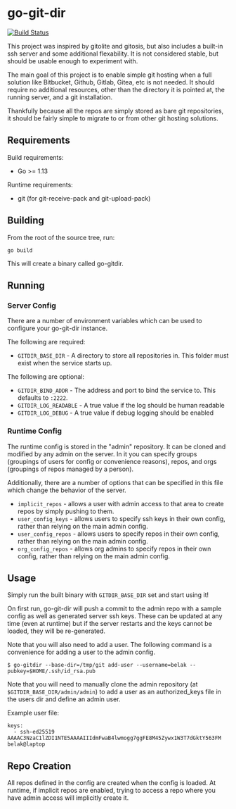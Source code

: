 # go-git-dir

[![Build Status](https://travis-ci.org/belak/go-gitdir.svg?branch=master)](https://travis-ci.org/belak/go-gitdir)

This project was inspired by gitolite and gitosis, but also includes a built-in
ssh server and some additional flexability. It is not considered stable, but
should be usable enough to experiment with.

The main goal of this project is to enable simple git hosting when a full
solution like Bitbucket, Github, Gitlab, Gitea, etc is not needed. It should
require no additional resources, other than the directory it is pointed at, the
running server, and a git installation.

Thankfully because all the repos are simply stored as bare git repositories, it
should be fairly simple to migrate to or from other git hosting solutions.

## Requirements

Build requirements:

- Go >= 1.13

Runtime requirements:

- git (for git-receive-pack and git-upload-pack)

## Building

From the root of the source tree, run:

```
go build
```

This will create a binary called go-gitdir.

## Running

### Server Config

There are a number of environment variables which can be used to configure your
go-git-dir instance.

The following are required:

- `GITDIR_BASE_DIR` - A directory to store all repositories in. This folder must
  exist when the service starts up.

The following are optional:

- `GITDIR_BIND_ADDR` - The address and port to bind the service to. This
  defaults to `:2222`.
- `GITDIR_LOG_READABLE` - A true value if the log should be human readable
- `GITDIR_LOG_DEBUG` - A true value if debug logging should be enabled

### Runtime Config

The runtime config is stored in the "admin" repository. It can be cloned and
modified by any admin on the server. In it you can specify groups (groupings of
users for config or convenience reasons), repos, and orgs (groupings of repos
managed by a person).

Additionally, there are a number of options that can be specified in this file
which change the behavior of the server.

- `implicit_repos` - allows a user with admin access to that area to create
  repos by simply pushing to them.
- `user_config_keys` - allows users to specify ssh keys in their own config,
  rather than relying on the main admin config.
- `user_config_repos` - allows users to specify repos in their own config,
  rather than relying on the main admin config.
- `org_config_repos` - allows org admins to specify repos in their own config,
  rather than relying on the main admin config.

## Usage

Simply run the built binary with `GITDIR_BASE_DIR` set and start using it!

On first run, go-git-dir will push a commit to the admin repo with a sample
config as well as generated server ssh keys. These can be updated at any time
(even at runtime) but if the server restarts and the keys cannot be loaded, they
will be re-generated.

Note that you will also need to add a user. The following command is a
convenience for adding a user to the admin config.

```
$ go-gitdir --base-dir=/tmp/git add-user --username=belak --pubkey=$HOME/.ssh/id_rsa.pub
```

Note that you will need to manually clone the admin repository (at
`$GITDIR_BASE_DIR/admin/admin`) to add a user as an authorized_keys file in the
users dir and define an admin user.

Example user file:

```
keys:
  - ssh-ed25519 AAAAC3NzaC1lZDI1NTE5AAAAIIIdmFwaB4lwmogg7ggFE8M45Zywx1W3T7dGktY563FM belak@laptop
```

## Repo Creation

All repos defined in the config are created when the config is loaded. At
runtime, if implicit repos are enabled, trying to access a repo where you have
admin access will implicitly create it.

